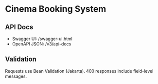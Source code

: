 # Cinema Booking System

## API Docs
- Swagger UI: /swagger-ui.html
- OpenAPI JSON: /v3/api-docs

## Validation
Requests use Bean Validation (Jakarta). 400 responses include field-level messages.

